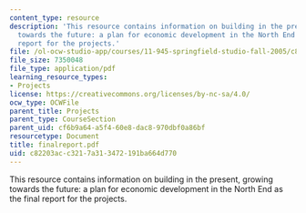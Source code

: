 ```yaml
---
content_type: resource
description: 'This resource contains information on building in the present, growing
  towards the future: a plan for economic development in the North End as the final
  report for the projects.'
file: /ol-ocw-studio-app/courses/11-945-springfield-studio-fall-2005/c82203acc3217a313472191ba664d770_finalreport.pdf
file_size: 7350048
file_type: application/pdf
learning_resource_types:
- Projects
license: https://creativecommons.org/licenses/by-nc-sa/4.0/
ocw_type: OCWFile
parent_title: Projects
parent_type: CourseSection
parent_uid: cf6b9a64-a5f4-60e8-dac8-970dbf0a86bf
resourcetype: Document
title: finalreport.pdf
uid: c82203ac-c321-7a31-3472-191ba664d770
---
```

This resource contains information on building in the present, growing towards the future: a plan for economic development in the North End as the final report for the projects.